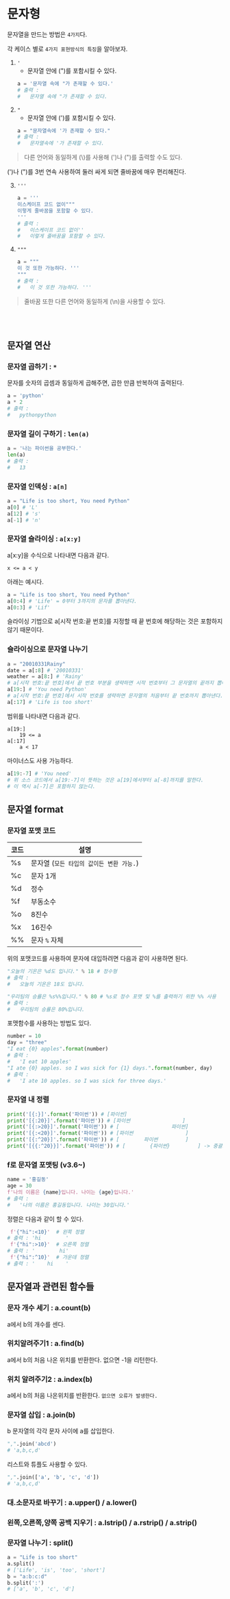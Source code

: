 # 문자형

문자열을 만드는 방법은 `4가지`다.

각 케이스 별로 `4가지 표현방식의 특징`을 알아보자.

1. `'`
    - 문자열 안에 (")를 포함시킬 수 있다.
    ```py
    a = '문자열 속에 "가 존재할 수 있다.'
    # 출력 :
    #   문자열 속에 "가 존재할 수 있다.
    ```
2. `"`
    - 문자열 안에 (')를 포함시킬 수 있다.
    ```py
    a = "문자열속에 '가 존재할 수 있다."
    # 출력 :
    #   문자열속에 '가 존재할 수 있다.
    ```

> 다른 언어와 동일하게 (\\)를 사용해 (')나 (")를 출력할 수도 있다.

(')나 (")를 3번 연속 사용하여 둘러 싸게 되면 줄바꿈에 매우 편리해진다.

3. `'''`
    ```py
    a = '''
    이스케이프 코드 없이"""
    이렇게 줄바꿈을 포함할 수 있다.
    '''
    # 출력 :
    #   이스케이프 코드 없이''
    #   이렇게 줄바꿈을 포함할 수 있다.
    ```

4. `"""`
    ```py
    a = """
    이 것 또한 가능하다. '''
    """
    # 출력 :
    #   이 것 또한 가능하다. '''
    ```
> 줄바꿈 또한 다른 언어와 동일하게 (\\n)을 사용할 수 있다.

<br><br>

## 문자열 연산 

### 문자열 곱하기 : `*`

문자를 숫자의 곱셈과 동일하게 곱해주면, 곱한 만큼 반복하여 출력된다.

```py
a = 'python'
a * 2
# 출력 :
#   pythonpython
```

### 문자열 길이 구하기 : `len(a)`
```py
a = '나는 파이썬을 공부한다.'
len(a)
# 출력 :
#   13
```

### 문자열 인덱싱 : `a[n]`
```py
a = "Life is too short, You need Python"
a[0] # 'L'
a[12] # 's'
a[-1] # 'n'
```

### 문자열 슬라이싱 : `a[x:y]`
a[x:y]을 수식으로 나타내면 다음과 같다.
```text
x <= a < y
```
아래는 예시다.
```py
a = "Life is too short, You need Python"
a[0:4] # 'Life' = 0부터 3까지의 문자를 뽑아낸다.
a[0:3] # 'Lif'
```
슬라이싱 기법으로 a[시작 번호:끝 번호]를 지정할 때 끝 번호에 해당하는 것은 포함하지 않기 때문이다.<br>


### 슬라이싱으로 문자열 나누기
```py
a = "20010331Rainy"
date = a[:8] # '20010331'
weather = a[8:] # 'Rainy'
# a[시작 번호:끝 번호]에서 끝 번호 부분을 생략하면 시작 번호부터 그 문자열의 끝까지 뽑아낸다.
a[19:] # 'You need Python'
# a[시작 번호:끝 번호]에서 시작 번호를 생략하면 문자열의 처음부터 끝 번호까지 뽑아낸다.
a[:17] # 'Life is too short'
```
범위를 나타내면 다음과 같다.
```text
a[19:]
    19 <= a
a[:17]
    a < 17
```
마이너스도 사용 가능하다.
```py
a[19:-7] # 'You need'
# 위 소스 코드에서 a[19:-7]이 뜻하는 것은 a[19]에서부터 a[-8]까지를 말한다.
# 이 역시 a[-7]은 포함하지 않는다.
```


## 문자열 format

### 문자열 포맷 코드
| 코드 | 설명 |
|---|---|
| %s | 문자열 (`모든 타입의 값이든 변환 가능.`) |
| %c | 문자 1개 |
| %d | 정수 |
| %f | 부동소수 |
| %o | 8진수 |
| %x | 16진수 |
| %% | 문자 `%` 자체  |

위의 포맷코드를 사용하여 문자에 대입하려면 다음과 같이 사용하면 된다.
```py
"오늘의 기온은 %d도 입니다." % 18 # 정수형
# 출력 :
#   오늘의 기온은 18도 입니다.

"우리팀의 승률은 %s%%입니다." % 80 # %s로 정수 포맷 및 %를 출력하기 위한 %% 사용
# 출력 :
#   우리팀의 승률은 80%입니다.
```

포맷함수를 사용하는 방법도 있다.

```py
number = 10
day = "three"
"I eat {0} apples".format(number)
# 출력 :
#   'I eat 10 apples'
"I ate {0} apples. so I was sick for {1} days.".format(number, day)
# 출력 :
#   'I ate 10 apples. so I was sick for three days.'
```

### 문자열 내 정렬
```py
print('[{:}]'.format('파이썬')) # [파이썬]
print('[{:20}]'.format('파이썬')) # [파이썬                 ]
print('[{:>20}]'.format('파이썬')) # [                 파이썬]
print('[{:<20}]'.format('파이썬')) # [파이썬                 ]
print('[{:^20}]'.format('파이썬')) # [        파이썬         ]
print('[{{:^20}}]'.format('파이썬')) # [        {파이썬}         ] -> 중괄호 표현
```


### f로 문자열 포맷팅 (v3.6~)
```py
name = '홍길동'
age = 30
f'나의 이름은 {name}입니다. 나이는 {age}입니다.'
# 출력 :
#   '나의 이름은 홍길동입니다. 나이는 30입니다.'
```

정렬은 다음과 같이 할 수 있다.
```py
 f'{"hi":<10}'  # 왼쪽 정렬
# 출력 : 'hi        '
 f'{"hi":>10}'  # 오른쪽 정렬
# 출력 : '        hi'
 f'{"hi":^10}'  # 가운데 정렬
# 출력 : '    hi    '
```


## 문자열과 관련된 함수들

### 문자 개수 세기 : a.count(b)
a에서 b의 개수를 센다.

### 위치알려주기1 : a.find(b)
a에서 b의 처음 나온 위치를 반환한다. 없으면 -1을 리턴한다.

### 위치 알려주기2 : a.index(b)
a에서 b의 처음 나온위치를 반환한다. `없으면 오류가 발생한다.`

### 문자열 삽입 : a.join(b)
b 문자열의 각각 문자 사이에 a를 삽입한다.
```py
",".join('abcd')
# 'a,b,c,d'
```
리스트와 튜플도 사용할 수 있다.
```py
",".join(['a', 'b', 'c', 'd'])
# 'a,b,c,d'
```

### 대.소문자로 바꾸기 : a.upper() / a.lower()

### 왼쪽,오른쪽,양쪽 공백 지우기 : a.lstrip() / a.rstrip() / a.strip()

### 문자열 나누기 : split()

```py
a = "Life is too short"
a.split()
# ['Life', 'is', 'too', 'short']
b = "a:b:c:d"
b.split(':')
# ['a', 'b', 'c', 'd']
```